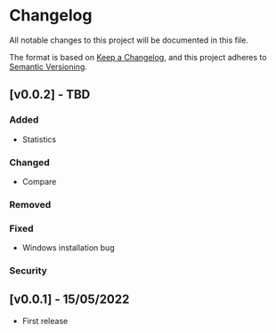# Changelog
All notable changes to this project will be documented in this file.

The format is based on [Keep a Changelog](https://keepachangelog.com/en/1.0.0/),
and this project adheres to [Semantic Versioning](https://semver.org/spec/v2.0.0.html).

## [v0.0.2] - TBD
### Added
- Statistics

### Changed
- Compare

### Removed

### Fixed
- Windows installation bug

### Security

## [v0.0.1] - 15/05/2022
- First release
